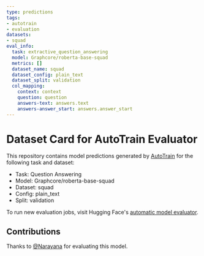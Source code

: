 ```yaml
---
type: predictions
tags:
- autotrain
- evaluation
datasets:
- squad
eval_info:
  task: extractive_question_answering
  model: Graphcore/roberta-base-squad
  metrics: []
  dataset_name: squad
  dataset_config: plain_text
  dataset_split: validation
  col_mapping:
    context: context
    question: question
    answers-text: answers.text
    answers-answer_start: answers.answer_start
---
```

# Dataset Card for AutoTrain Evaluator

This repository contains model predictions generated by [AutoTrain](https://huggingface.co/autotrain) for the following task and dataset:

* Task: Question Answering
* Model: Graphcore/roberta-base-squad
* Dataset: squad
* Config: plain_text
* Split: validation

To run new evaluation jobs, visit Hugging Face's [automatic model evaluator](https://huggingface.co/spaces/autoevaluate/model-evaluator).

## Contributions

Thanks to [@Narayana](https://huggingface.co/Narayana) for evaluating this model.
